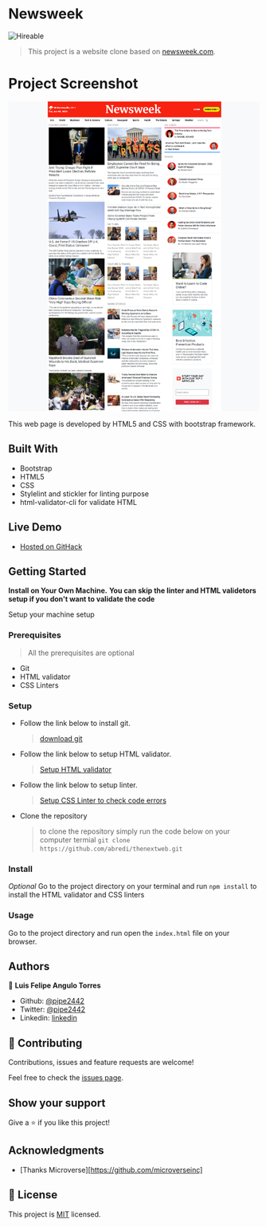 # Newsweek
![Hireable](https://cdn.rawgit.com/hiendv/hireable/master/styles/default/yes.svg)

>This project is a website clone based on [newsweek.com](https://newsweek.com/).


# Project Screenshot
![screenshot](https://github.com/pipe2442/Using-Bootstrap-/blob/develop/assets/images/bootsrapScreen.png?raw=true)


This web page is developed by HTML5 and CSS with bootstrap framework.

## Built With

- Bootstrap
- HTML5
- CSS
- Stylelint and stickler for linting purpose
- html-validator-cli for validate HTML

## Live Demo

-  [Hosted on GitHack](https://rawcdn.githack.com/pipe2442/Using-Bootstrap-/2a3048d9aeb89ca70645c6e7791a4d1485d28ee1/index.html)

## Getting Started

**Install on Your Own Machine.**
**You can skip the linter and HTML validetors setup if you don't want to validate the code**

Setup your machine setup

### Prerequisites

  > All the prerequisites are optional

- Git
- HTML validator
- CSS Linters

### Setup

- Follow the link below to install git.
  > [download git](https://git-scm.com/downloads)
- Follow the link below to setup HTML validator.
  > [Setup HTML validator](https://github.com/microverseinc/linters-config/tree/master/html_validator)
- Follow the link below to setup linter.
  > [Setup CSS Linter to check code errors](https://github.com/microverseinc/linters-config/tree/master/css#troubleshooting)
- Clone the repository
  > to clone the repository simply run the code below on your computer termial
  `git clone https://github.com/abredi/thenextweb.git`

### Install

*Optional*
Go to the project directory on your terminal and run `npm install` to install the HTML validator and CSS linters

### Usage

Go to the project directory and run open the `index.html` file on your browser.

## Authors

👤 **Luis Felipe Angulo Torres**

- Github: [@pipe2442](https://github.com/pipe2442)
- Twitter: [@pipe2442](https://twitter.com/pipe2442)
- Linkedin: [linkedin](https://www.linkedin.com/in/luis-felipe-angulo-torres-95098b139/)

## 🤝 Contributing

Contributions, issues and feature requests are welcome!

Feel free to check the [issues page](issues/).

## Show your support

Give a ⭐️ if you like this project!

## Acknowledgments

- [Thanks Microverse][https://github.com/microverseinc]

## 📝 License

This project is [MIT](LICENSE) licensed.
